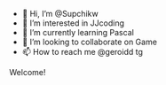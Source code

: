 - 👋 Hi, I’m @Supchikw
- 👀 I’m interested in JJcoding
- 🌱 I’m currently learning Pascal
- 💞️ I’m looking to collaborate on Game
- 📫 How to reach me @geroidd tg

Welcome!

